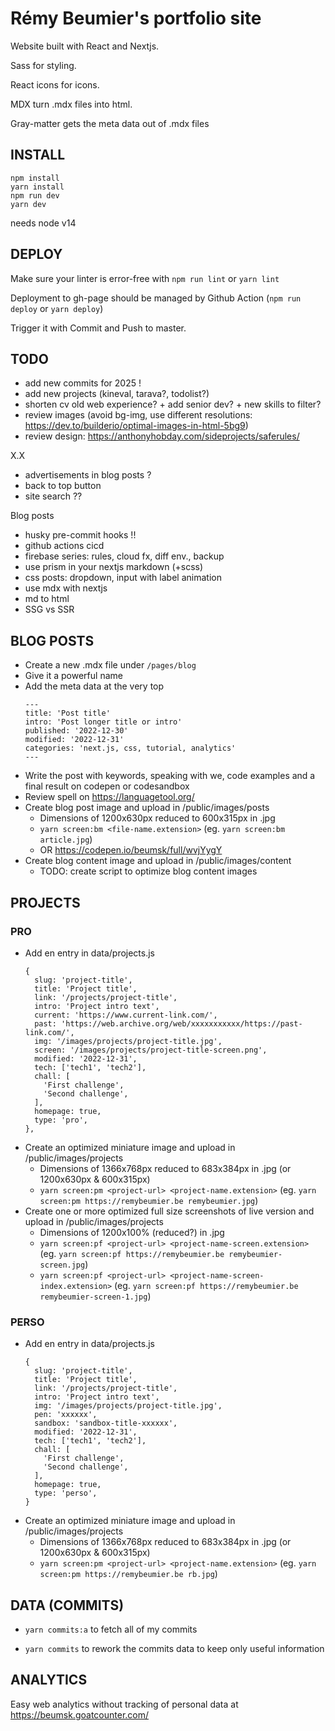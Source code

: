 # Rémy Beumier's portfolio site

Website built with React and Nextjs.

Sass for styling.

React icons for icons.

MDX turn .mdx files into html.

Gray-matter gets the meta data out of .mdx files

## INSTALL

```
npm install
yarn install
npm run dev
yarn dev
```

needs node v14

## DEPLOY

Make sure your linter is error-free with `npm run lint` or `yarn lint`

Deployment to gh-page should be managed by Github Action (`npm run deploy` or `yarn deploy`)

Trigger it with Commit and Push to master.

## TODO

- add new commits for 2025 !
- add new projects (kineval, tarava?, todolist?)
- shorten cv old web experience? + add senior dev? + new skills to filter?
- review images (avoid bg-img, use different resolutions: https://dev.to/builderio/optimal-images-in-html-5bg9)
- review design: https://anthonyhobday.com/sideprojects/saferules/

X.X
- advertisements in blog posts ?
- back to top button
- site search ??

Blog posts
- husky pre-commit hooks !!
- github actions cicd
- firebase series: rules, cloud fx, diff env., backup
- use prism in your nextjs markdown (+scss)
- css posts: dropdown, input with label animation
- use mdx with nextjs
- md to html
- SSG vs SSR

## BLOG POSTS

- Create a new .mdx file under `/pages/blog`
- Give it a powerful name
- Add the meta data at the very top
  ```
  ---
  title: 'Post title'
  intro: 'Post longer title or intro'
  published: '2022-12-30'
  modified: '2022-12-31'
  categories: 'next.js, css, tutorial, analytics'
  ---
  ```
- Write the post with keywords, speaking with we, code examples and a final result on codepen or codesandbox
- Review spell on https://languagetool.org/
- Create blog post image and upload in /public/images/posts 
  - Dimensions of 1200x630px reduced to 600x315px in .jpg
  - `yarn screen:bm <file-name.extension>` (eg. `yarn screen:bm article.jpg`)
  - OR https://codepen.io/beumsk/full/wvjYygY
- Create blog content image and upload in /public/images/content
  - TODO: create script to optimize blog content images

## PROJECTS

### PRO

- Add en entry in data/projects.js
  ```
  {
    slug: 'project-title',
    title: 'Project title',
    link: '/projects/project-title',
    intro: 'Project intro text',
    current: 'https://www.current-link.com/',
    past: 'https://web.archive.org/web/xxxxxxxxxxx/https://past-link.com/',
    img: '/images/projects/project-title.jpg',
    screen: '/images/projects/project-title-screen.png',
    modified: '2022-12-31',
    tech: ['tech1', 'tech2'],
    chall: [
      'First challenge',
      'Second challenge',
    ],
    homepage: true,
    type: 'pro',
  },
  ```
- Create an optimized miniature image and upload in /public/images/projects
  - Dimensions of 1366x768px reduced to 683x384px in .jpg (or 1200x630px & 600x315px)
  - `yarn screen:pm <project-url> <project-name.extension>` (eg. `yarn screen:pm https://remybeumier.be remybeumier.jpg`)
- Create one or more optimized full size screenshots of live version and upload in /public/images/projects
  - Dimensions of 1200x100% (reduced?) in .jpg
  - `yarn screen:pf <project-url> <project-name-screen.extension>` (eg. `yarn screen:pf https://remybeumier.be remybeumier-screen.jpg`)
  - `yarn screen:pf <project-url> <project-name-screen-index.extension>` (eg. `yarn screen:pf https://remybeumier.be remybeumier-screen-1.jpg`)

### PERSO

- Add en entry in data/projects.js
  ```
  {
    slug: 'project-title',
    title: 'Project title',
    link: '/projects/project-title',
    intro: 'Project intro text',
    img: '/images/projects/project-title.jpg',
    pen: 'xxxxxx',
    sandbox: 'sandbox-title-xxxxxx',
    modified: '2022-12-31',
    tech: ['tech1', 'tech2'],
    chall: [
      'First challenge',
      'Second challenge',
    ],
    homepage: true,
    type: 'perso',
  }
  ```
- Create an optimized miniature image and upload in /public/images/projects
  - Dimensions of 1366x768px reduced to 683x384px in .jpg (or 1200x630px & 600x315px)
  - `yarn screen:pm <project-url> <project-name.extension>` (eg. `yarn screen:pm https://remybeumier.be rb.jpg`)

## DATA (COMMITS)

- `yarn commits:a` to fetch all of my commits
<!-- - `yarn commits:d` to fetch more info details about all commits -->
- `yarn commits` to rework the commits data to keep only useful information

## ANALYTICS

Easy web analytics without tracking of personal data at https://beumsk.goatcounter.com/
